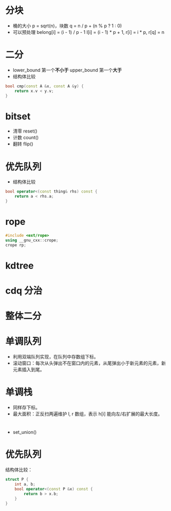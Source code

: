 # 分块
* 桶的大小 p = sqrt(n)，块数 q = n / p + (n % p ? 1 : 0)
* 可以预处理 belong[i] = (i - 1) / p - 1
l[i] = (i - 1) * p + 1, r[i] = i * p, r[q] = n


# 二分
* lower_bound 第一个**不小于**
upper_bound 第一个**大于**
* 结构体比较
```cpp
bool cmp(const A &x, const A &y) {
    return x.v < y.v;
}
```

# bitset
* 清零 reset()
* 计数 count()
* 翻转 flip()

# 优先队列
* 结构体比较
```cpp
bool operator<(const thing& rhs) const {
    return a < rhs.a;
}
```

# rope
```cpp
#include <ext/rope>
using __gnu_cxx::crope;
crope rp;
```

# kdtree

# cdq 分治

# 整体二分

# 单调队列
* 利用双端队列实现，在队列中存数组下标。
* 滚动窗口：每次从头弹出不在窗口内的元素，从尾弹出小于新元素的元素，新元素插入到尾。

# 单调栈
* 同样存下标。
* 最大面积：正反扫两遍维护 l, r 数组，表示 h[i] 能向左/右扩展的最大长度。

# <algorithm>
* set_union()

# 优先队列
结构体比较：
```cpp
struct P {
    int a, b;
    bool operator<(const P &x) const {
        return b > x.b;
    }
}
```